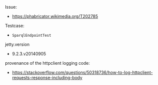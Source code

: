Issue:
* https://phabricator.wikimedia.org/T202785

Testcase:
* `SparqlEndpointTest` 

jetty.version
* 9.2.3.v20140905

provenance of the httpclient logging code:
* https://stackoverflow.com/questions/50318736/how-to-log-httpclient-requests-response-including-body
